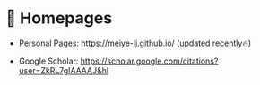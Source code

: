 # 📎 Homepages
- Personal Pages: https://meiye-lj.github.io/ (updated recently🔥)
<!-- - Linkedin: https://www.linkedin.com/in/rayeren-->
- Google Scholar: https://scholar.google.com/citations?user=ZkRL7gIAAAAJ&hl
<!--- DBLP: https://dblp.org/pid/75/6568-6.html -->
